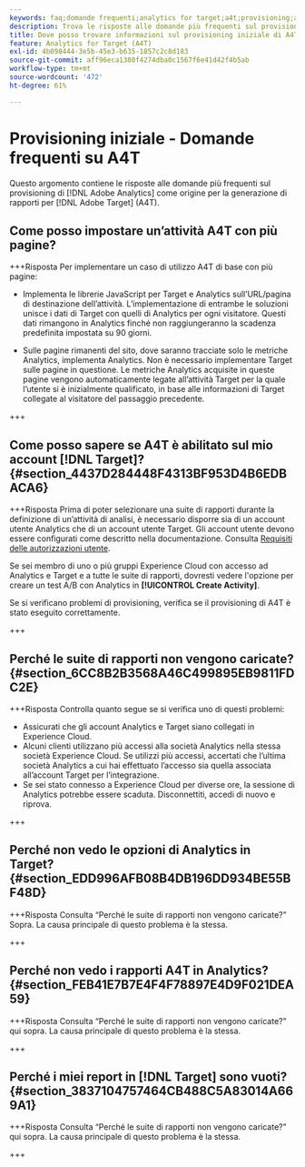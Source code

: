 ```yaml
---
keywords: faq;domande frequenti;analytics for target;a4t;provisioning;adobe experience cloud
description: Trova le risposte alle domande più frequenti sul provisioning di Analytics per  [!DNL Target] (A4T), che consente di utilizzare il reporting di Analytics per  [!DNL Target]  attività.
title: Dove posso trovare informazioni sul provisioning iniziale di A4T?
feature: Analytics for Target (A4T)
exl-id: 4b098444-3e5b-45e3-b635-1857c2c8d183
source-git-commit: aff96eca1380f4274dba0c1567f6e41d42f4b5ab
workflow-type: tm+mt
source-wordcount: '472'
ht-degree: 61%

---
```


# Provisioning iniziale - Domande frequenti su A4T

Questo argomento contiene le risposte alle domande più frequenti sul provisioning di [!DNL Adobe Analytics] come origine per la generazione di rapporti per [!DNL Adobe Target] (A4T).

## Come posso impostare un’attività A4T con più pagine?

+++Risposta
Per implementare un caso di utilizzo A4T di base con più pagine:

* Implementa le librerie JavaScript per Target e Analytics sull’URL/pagina di destinazione dell’attività. L’implementazione di entrambe le soluzioni unisce i dati di Target con quelli di Analytics per ogni visitatore. Questi dati rimangono in Analytics finché non raggiungeranno la scadenza predefinita impostata su 90 giorni.

* Sulle pagine rimanenti del sito, dove saranno tracciate solo le metriche Analytics, implementa Analytics. Non è necessario implementare Target sulle pagine in questione. Le metriche Analytics acquisite in queste pagine vengono automaticamente legate all’attività Target per la quale l’utente si è inizialmente qualificato, in base alle informazioni di Target collegate al visitatore del passaggio precedente.

+++

## Come posso sapere se A4T è abilitato sul mio account [!DNL Target]? {#section_4437D284448F4313BF953D4B6EDBACA6}

+++Risposta
Prima di poter selezionare una suite di rapporti durante la definizione di un’attività di analisi, è necessario disporre sia di un account utente Analytics che di un account utente Target. Gli account utente devono essere configurati come descritto nella documentazione. Consulta [Requisiti delle autorizzazioni utente](/help/main/c-integrating-target-with-mac/a4t/account-reqs.md#concept_4BC06CAB00BF46FF9362AFE98656B083).

Se sei membro di uno o più gruppi Experience Cloud con accesso ad Analytics e Target e a tutte le suite di rapporti, dovresti vedere l&#39;opzione per creare un test A/B con Analytics in **[!UICONTROL Create Activity]**.

Se si verificano problemi di provisioning, verifica se il provisioning di A4T è stato eseguito correttamente.

+++

## Perché le suite di rapporti non vengono caricate? {#section_6CC8B2B3568A46C499895EB9811FDC2E}

+++Risposta
Controlla quanto segue se si verifica uno di questi problemi:

* Assicurati che gli account Analytics e Target siano collegati in Experience Cloud.
* Alcuni clienti utilizzano più accessi alla società Analytics nella stessa società Experience Cloud. Se utilizzi più accessi, accertati che l’ultima società Analytics a cui hai effettuato l’accesso sia quella associata all’account Target per l’integrazione.
* Se sei stato connesso a Experience Cloud per diverse ore, la sessione di Analytics potrebbe essere scaduta. Disconnettiti, accedi di nuovo e riprova.

+++

## Perché non vedo le opzioni di Analytics in Target? {#section_EDD996AFB08B4DB196DD934BE55BF48D}

+++Risposta
Consulta “Perché le suite di rapporti non vengono caricate?” Sopra. La causa principale di questo problema è la stessa.

+++

## Perché non vedo i rapporti A4T in Analytics? {#section_FEB41E7B7E4F4F78897E4D9F021DEA59}

+++Risposta
Consulta “Perché le suite di rapporti non vengono caricate?” qui sopra. La causa principale di questo problema è la stessa.

+++

## Perché i miei report in [!DNL Target] sono vuoti? {#section_3837104757464CB488C5A83014A669A1}

+++Risposta
Consulta “Perché le suite di rapporti non vengono caricate?” qui sopra. La causa principale di questo problema è la stessa.

+++
